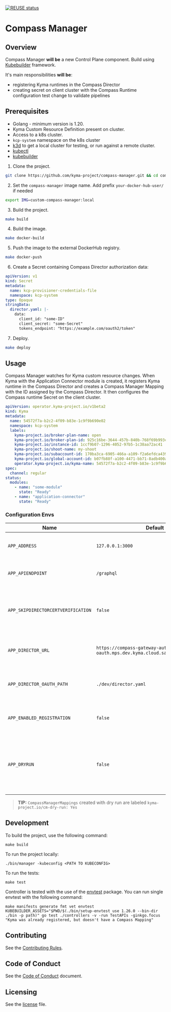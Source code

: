 [![REUSE status](https://api.reuse.software/badge/github.com/kyma-project/compass-manager)](https://api.reuse.software/info/github.com/kyma-project/compass-manager)

# Compass Manager

## Overview
Compass Manager **will be** a new Control Plane component. Build using [Kubebuilder](https://github.com/kubernetes-sigs/kubebuilder) framework. 

It's main responsibilities **will be**:
- registering Kyma runtimes in the Compass Director
- creating secret on client cluster with the Compass Runtime configuration
test change to validate pipelines
## Prerequisites

- Golang - minimum version is 1.20.
- Kyma Custom Resource Definition present on cluster.
- Access to a k8s cluster.
- `kcp-system` namespace on the k8s cluster
- [k3d](https://k3d.io) to get a local cluster for testing, or run against a remote cluster.
- [kubectl](https://kubernetes.io/docs/tasks/tools/)
- [kubebuilder](https://book.kubebuilder.io/)


1. Clone the project.

```bash
git clone https://github.com/kyma-project/compass-manager.git && cd compass-manager/
```

2. Set the `compass-manager` image name. Add prefix `your-docker-hub-user/` if needed

```bash
export IMG=custom-compass-manager:local
```

3. Build the project.

```bash
make build
```

4. Build the image.

```bash
make docker-build
```

5. Push the image to the external DockerHub registry. 

```bash
make docker-push
```

6. Create a Secret containing Compass Director authorization data:

```yaml
apiVersion: v1
kind: Secret
metadata:
  name: kcp-provisioner-credentials-file
  namespace: kcp-system
type: Opaque
stringData:
  director.yaml: |-
    data:
      client_id: "some-ID"
      client_secret: "some-Secret"
      tokens_endpoint: "https://example.com/oauth2/token"
```

7. Deploy.

```bash
make deploy
```
## Usage

Compass Manager watches for Kyma custom resource changes. When Kyma with the Application Connector module is created, it registers Kyma runtime in the Compass Director and creates a Compass Manager Mapping with the ID assigned by the Compass Director.
It then configures the Compass runtime Secret on the client cluster.

```yaml
apiVersion: operator.kyma-project.io/v1beta2
kind: Kyma
metadata:
  name: 54572f7a-b2c2-4f09-b83e-1c9f9b690e02
  namespace: kcp-system
  labels:
    kyma-project.io/broker-plan-name: open
    kyma-project.io/broker-plan-id: 925c16be-3644-457b-840b-768f69b993cf
    kyma-project.io/instance-id: 1ccf9b07-1296-4052-97b5-1c38aa72ac41
    kyma-project.io/shoot-name: my-shoot
    kyma-project.io/subaccount-id: 170ba3ca-6905-466a-a109-f2a6efdca439
    kyma-project.io/global-account-id: b07fb88f-a100-4471-bb71-8adb400a3f7f
    operator.kyma-project.io/kyma-name: 54572f7a-b2c2-4f09-b83e-1c9f9b690e02
spec:
  channel: regular
status:
  modules:
    - name: "some-module"
      state: "Ready"
    - name: "application-connector"
      state: "Ready"
```

### Configuration Envs

| Name                               | Default                                                                      | Description                                                                         |
|------------------------------------|------------------------------------------------------------------------------|-------------------------------------------------------------------------------------|
| `APP_ADDRESS`                      | `127.0.0.1:3000`                                                             | Address on which the app is exposed                                                 |
| `APP_APIENDPOINT`                  | `/graphql`                                                                   | Endpoint for GraphQL requests                                                       |
| `APP_SKIPDIRECTORCERTVERIFICATION` | `false`                                                                      | Skips cert verification in the Compass Director GraphQL calls                       |
| `APP_DIRECTOR_URL`                 | `https://compass-gateway-auth-oauth.mps.dev.kyma.cloud.sap/director/graphql` | URL of the Compass Director GraphQL endpoint                                        |
| `APP_DIRECTOR_OAUTH_PATH`          | `./dev/director.yaml`                                                        | File with OAuth data for Compass Director                                           |
| `APP_ENABLED_REGISTRATION`         | `false`                                                                      | Enable registering runtimes with Compass                                            |
| `APP_DRYRUN`                       | `false`                                                                      | Disable registering and configuring; instead log which operations would be executed |

> **TIP:** `CompassManagerMappings` created with dry run are labeled `kyma-project.io/cm-dry-run: Yes`

## Development

To build the project, use the following command:
```shell
make build
````

To run the project locally:
```shell
./bin/manager -kubeconfig <PATH TO KUBECONFIG>
```

To run the tests:
```shell
make test
```

Controller is tested with the use of the [envtest](https://pkg.go.dev/sigs.k8s.io/controller-runtime/pkg/envtest) package.
You can run single envtest with the following command:
```shell
make manifests generate fmt vet envtest
KUBEBUILDER_ASSETS="$PWD/$(./bin/setup-envtest use 1.26.0 --bin-dir ./bin -p path)" go test ./controllers -v -run TestAPIs -ginkgo.focus "Kyma was already registered, but doesn't have a Compass Mapping"
```

## Contributing

See the [Contributing Rules](CONTRIBUTING.md).

## Code of Conduct

See the [Code of Conduct](CODE_OF_CONDUCT.md) document.

## Licensing

See the [license](./LICENSE) file.

